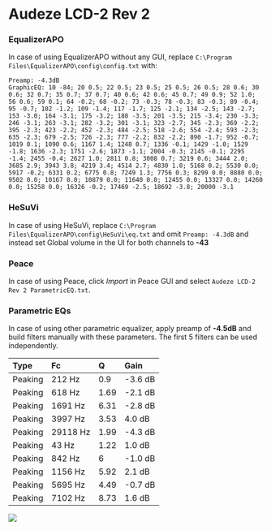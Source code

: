 # Audeze LCD-2 Rev 2

### EqualizerAPO
In case of using EqualizerAPO without any GUI, replace `C:\Program Files\EqualizerAPO\config\config.txt`
with:
```
Preamp: -4.3dB
GraphicEQ: 10 -84; 20 0.5; 22 0.5; 23 0.5; 25 0.5; 26 0.5; 28 0.6; 30 0.6; 32 0.7; 35 0.7; 37 0.7; 40 0.6; 42 0.6; 45 0.7; 49 0.9; 52 1.0; 56 0.6; 59 0.1; 64 -0.2; 68 -0.2; 73 -0.3; 78 -0.3; 83 -0.3; 89 -0.4; 95 -0.7; 102 -1.2; 109 -1.4; 117 -1.7; 125 -2.1; 134 -2.5; 143 -2.7; 153 -3.0; 164 -3.1; 175 -3.2; 188 -3.5; 201 -3.5; 215 -3.4; 230 -3.3; 246 -3.1; 263 -3.1; 282 -3.2; 301 -3.1; 323 -2.7; 345 -2.3; 369 -2.2; 395 -2.3; 423 -2.2; 452 -2.3; 484 -2.5; 518 -2.6; 554 -2.4; 593 -2.3; 635 -2.3; 679 -2.5; 726 -2.3; 777 -2.2; 832 -2.2; 890 -1.7; 952 -0.7; 1019 0.1; 1090 0.6; 1167 1.4; 1248 0.7; 1336 -0.1; 1429 -1.0; 1529 -1.8; 1636 -2.3; 1751 -2.6; 1873 -1.1; 2004 -0.3; 2145 -0.1; 2295 -1.4; 2455 -0.4; 2627 1.0; 2811 0.8; 3008 0.7; 3219 0.6; 3444 2.0; 3685 2.9; 3943 3.8; 4219 3.4; 4514 2.7; 4830 1.0; 5168 0.2; 5530 0.0; 5917 -0.2; 6331 0.2; 6775 0.8; 7249 1.3; 7756 0.3; 8299 0.0; 8880 0.0; 9502 0.0; 10167 0.0; 10879 0.0; 11640 0.0; 12455 0.0; 13327 0.0; 14260 0.0; 15258 0.0; 16326 -0.2; 17469 -2.5; 18692 -3.8; 20000 -3.1
```

### HeSuVi
In case of using HeSuVi, replace `C:\Program Files\EqualizerAPO\config\HeSuVi\eq.txt` and omit `Preamp:
-4.3dB` and instead set Global volume in the UI for both channels to **-43**

### Peace
In case of using Peace, click *Import* in Peace GUI and select `Audeze LCD-2 Rev 2 ParametricEQ.txt`.

### Parametric EQs
In case of using other parametric equalizer, apply preamp of **-4.5dB** and build filters manually with
these parameters. The first 5 filters can be used independently.

| Type    | Fc       |    Q | Gain    |
|:--------|:---------|:-----|:--------|
| Peaking | 212 Hz   | 0.9  | -3.6 dB |
| Peaking | 618 Hz   | 1.69 | -2.1 dB |
| Peaking | 1691 Hz  | 6.31 | -2.8 dB |
| Peaking | 3997 Hz  | 3.53 | 4.0 dB  |
| Peaking | 29118 Hz | 1.99 | -4.3 dB |
| Peaking | 43 Hz    | 1.22 | 1.0 dB  |
| Peaking | 842 Hz   | 6    | -1.0 dB |
| Peaking | 1156 Hz  | 5.92 | 2.1 dB  |
| Peaking | 5695 Hz  | 4.49 | -0.7 dB |
| Peaking | 7102 Hz  | 8.73 | 1.6 dB  |

![](https://raw.githubusercontent.com/jaakkopasanen/AutoEq/master/results/headphonecom/sbaf-serious/Audeze%20LCD-2%20Rev%202/Audeze%20LCD-2%20Rev%202.png)